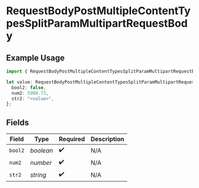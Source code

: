 # RequestBodyPostMultipleContentTypesSplitParamMultipartRequestBody

## Example Usage

```typescript
import { RequestBodyPostMultipleContentTypesSplitParamMultipartRequestBody } from "openapi/sdk/models/operations";

let value: RequestBodyPostMultipleContentTypesSplitParamMultipartRequestBody = {
  bool2: false,
  num2: 5908.73,
  str2: "<value>",
};
```

## Fields

| Field              | Type               | Required           | Description        |
| ------------------ | ------------------ | ------------------ | ------------------ |
| `bool2`            | *boolean*          | :heavy_check_mark: | N/A                |
| `num2`             | *number*           | :heavy_check_mark: | N/A                |
| `str2`             | *string*           | :heavy_check_mark: | N/A                |